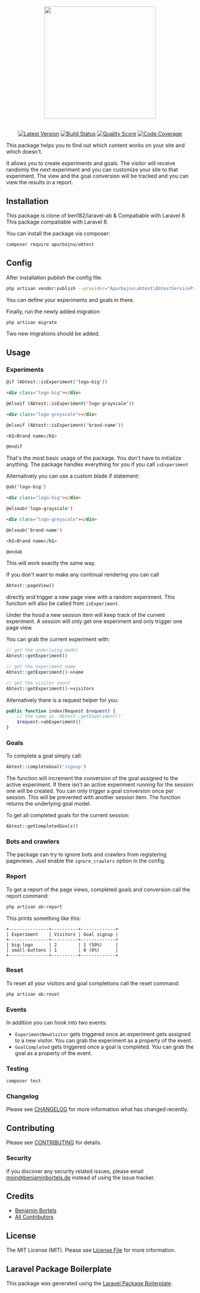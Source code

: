 <h6 align="center">
    <img src="https://i.ibb.co/hy7fjMG/Laravel-AB.png" width="300"/>
</h6>

<p align="center"><a href="https://github.com/ben182/laravel-ab/releases"><img src="https://camo.githubusercontent.com/c3ce61db6a98f1a6d141a4fc3b3f83c182674ba8/68747470733a2f2f696d672e736869656c64732e696f2f6769746875622f72656c656173652f62656e3138322f6c61726176656c2d61622e7376673f7374796c653d666c61742d737175617265" alt="Latest Version" data-canonical-src="https://img.shields.io/github/release/ben182/laravel-ab.svg?style=flat-square" style="max-width:100%;"></a>
<a href="https://travis-ci.org/ben182/laravel-ab" rel="nofollow"><img src="https://camo.githubusercontent.com/7994c56ad88fb3e839360835571cc670d88af2e2/68747470733a2f2f696d672e736869656c64732e696f2f7472617669732f62656e3138322f6c61726176656c2d61622f6d61737465722e7376673f7374796c653d666c61742d737175617265" alt="Build Status" data-canonical-src="https://img.shields.io/travis/ben182/laravel-ab/master.svg?style=flat-square" style="max-width:100%;"></a>
<a href="https://scrutinizer-ci.com/g/ben182/laravel-ab" rel="nofollow"><img src="https://camo.githubusercontent.com/88e5e8e14c12f93518fa07a025a15893ae8772e4/68747470733a2f2f696d672e736869656c64732e696f2f7363727574696e697a65722f672f62656e3138322f6c61726176656c2d61622e7376673f7374796c653d666c61742d737175617265" alt="Quality Score" data-canonical-src="https://img.shields.io/scrutinizer/g/ben182/laravel-ab.svg?style=flat-square" style="max-width:100%;"></a>
<a href="https://scrutinizer-ci.com/g/ben182/laravel-ab/?branch=master" rel="nofollow"><img src="https://camo.githubusercontent.com/de896bb05aa6d6224d2c1e7be81c36b18895128d/68747470733a2f2f7363727574696e697a65722d63692e636f6d2f672f62656e3138322f6c61726176656c2d61622f6261646765732f636f7665726167652e706e673f623d6d6173746572" alt="Code Coverage" data-canonical-src="https://scrutinizer-ci.com/g/ben182/laravel-ab/badges/coverage.png?b=master" style="max-width:100%;"></a></p>

This package helps you to find out which content works on your site and which doesn't.

It allows you to create experiments and goals. The visitor will receive randomly the next experiment and you can customize your site to that experiment. The view and the goal conversion will be tracked and you can view the results in a report.

## Installation
This package is clone of ben182/laravel-ab & Compatiable with Laravel 8
This package compatiable with Laravel 8.

You can install the package via composer:

```bash
composer require apurbajnu/abtest
```

## Config

After installation publish the config file:

```bash
php artisan vendor:publish --provider="Apurbajnu\abtest\AbtestServiceProvider"
```

You can define your experiments and goals in there.

Finally, run the newly added migration

```bash
php artisan migrate
```

Two new migrations should be added.

## Usage

### Experiments

```html
@if (Abtest::isExperiment('logo-big'))

<div class="logo-big"></div>

@elseif (Abtest::isExperiment('logo-grayscale'))

<div class="logo-greyscale"></div>

@elseif (Abtest::isExperiment('brand-name'))

<h1>Brand name</h1>

@endif
```

That's the most basic usage of the package. You don't have to initialize anything. The package handles everything for you if you call `isExperiment`

Alternatively you can use a custom blade if statement:

```html
@ab('logo-big')

<div class="logo-big"></div>

@elseab('logo-grayscale')

<div class="logo-greyscale"></div>

@elseab('brand-name')

<h1>Brand name</h1>

@endab
```

This will work exactly the same way.

If you don't want to make any continual rendering you can call

```php
Abtest::pageView()
```

directly and trigger a new page view with a random experiment. This function will also be called from `isExperiment`.

Under the hood a new session item will keep track of the current experiment. A session will only get one experiment and only trigger one page view.

You can grab the current experiment with:

```php
// get the underlying model
Abtest::getExperiment()

// get the experiment name
Abtest::getExperiment()->name

// get the visitor count
Abtest::getExperiment()->visitors
```

Alternatively there is a request helper for you:

```php
public function index(Request $request) {
    // the same as 'Abtest::getExperiment()'
    $request->abExperiment()
}
```

### Goals

To complete a goal simply call:

```php
Abtest::completeGoal('signup')
```

The function will increment the conversion of the goal assigned to the active experiment. If there isn't an active experiment running for the session one will be created. You can only trigger a goal conversion once per session. This will be prevented with another session item. The function returns the underlying goal model.

To get all completed goals for the current session:

```php
Abtest::getCompletedGoals()
```

### Bots and crawlers

The package can try to ignore bots and crawlers from registering pageviews. Just enable the `ignore_crawlers` option in the config.

### Report

To get a report of the page views, completed goals and conversion call the report command:

```bash
php artisan ab:report
```

This prints something like this:

```
+---------------+----------+-------------+
| Experiment    | Visitors | Goal signup |
+---------------+----------+-------------+
| big-logo      | 2        | 1 (50%)     |
| small-buttons | 1        | 0 (0%)      |
+---------------+----------+-------------+
```

### Reset

To reset all your visitors and goal completions call the reset command:

```bash
php artisan ab:reset
```

### Events

In addition you can hook into two events:

- `ExperimentNewVisitor` gets triggered once an experiment gets assigned to a new visitor. You can grab the experiment as a property of the event.
- `GoalCompleted` gets triggered once a goal is completed. You can grab the goal as a property of the event.

### Testing

```bash
composer test
```

### Changelog

Please see [CHANGELOG](CHANGELOG.md) for more information what has changed recently.

## Contributing

Please see [CONTRIBUTING](CONTRIBUTING.md) for details.

### Security

If you discover any security related issues, please email moin@benjaminbortels.de instead of using the issue tracker.

## Credits

- [Benjamin Bortels](https://github.com/ben182)
- [All Contributors](../../contributors)

## License

The MIT License (MIT). Please see [License File](LICENSE.md) for more information.

## Laravel Package Boilerplate

This package was generated using the [Laravel Package Boilerplate](https://laravelpackageboilerplate.com).
